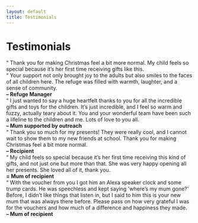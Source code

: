 ```yaml
---
layout: default
title: Testimonials
---
```


# Testimonials

<div class="testimonial red">
    <span class="quote">“</span>
    <span class="text">Thank you for making Christmas feel a bit more normal. My child feels so special because it’s her first time receiving gifts like this.
    </span>
</div>

<div class="testimonial green">
    <span class="quote">“</span>
    <span class="text">Your support not only brought joy to the adults but also smiles to the faces of all children here. The refuge was filled with warmth, laughter, and a sense of community.
    <br><strong>– Refuge Manager</strong></span>  
</div>

<div class="testimonial blue">
    <span class="quote">“</span>
    <span class="text">I just wanted to say a huge heartfelt thanks to you for all the incredible gifts and toys for the children. It’s just incredible, and I feel so warm and fuzzy, actually teary about it. You and your wonderful team have been such a lifeline to the children and me. Lots of love to you all.
    <br><strong>– Mum supported by outreach</strong></span>  
</div>

<div class="testimonial yellow">
    <span class="quote">“</span>
    <span class="text">Thank you so much for my presents! They were really cool, and I cannot wait to show them to my new friends at school. Thank you for making Christmas feel a bit more normal.
    <br><strong>– Recipient</strong></span>  
</div>

<div class="testimonial green">
    <span class="quote">“</span>
    <span class="text">My child feels so special because it’s her first time receiving this kind of gifts, and not just one but more than that. She was very happy opening all her presents. She loved all of it, thank you.
    <br/><strong>= Mum of recipient</strong></span>  
</div>

<div class="testimonial blue">
    <span class="quote">“</span>
    <span class="text">With the voucher from you I got him an Alexa speaker clock and some trump cards. He was speechless and kept saying 'where’s my mum gone?' Before, I didn’t like things that listen in, but I said to him this is your new mum that was always there before. Please pass on how very grateful I was for the vouchers and how much of a difference and happiness they made. 
    <br><strong>– Mum of recipient</strong></span> 